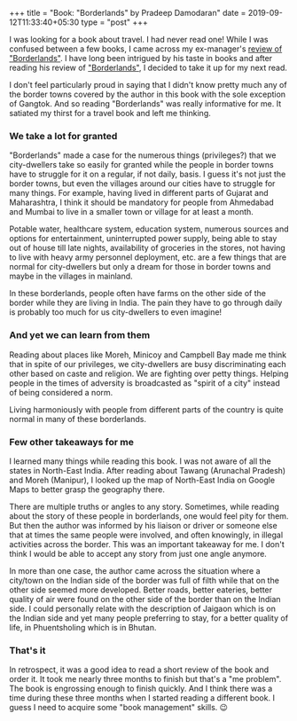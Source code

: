 +++
title = "Book: \"Borderlands\" by Pradeep Damodaran"
date = 2019-09-12T11:33:40+05:30
type = "post"
+++

I was looking for a book about travel. I had never read one! While I was
confused between a few books, I came across my ex-manager's [review of
"Borderlands"](https://medium.com/@sankarshan/at-borders-and-at-margins-4b9c5c158c4d).
I have long been intrigued by his taste in books and after reading his review
of ["Borderlands"](https://amzn.to/2N9N63t), I decided to take it up for my
next read.

I don't feel particularly proud in saying that I didn't know pretty much any of
the border towns covered by the author in this book with the sole exception of
Gangtok. And so reading "Borderlands" was really informative for me. It
satiated my thirst for a travel book and left me thinking.

### We take a lot for granted

"Borderlands" made a case for the numerous things (privileges?) that we
city-dwellers take so easily for granted while the people in border towns have
to struggle for it on a regular, if not daily, basis. I guess it's not just the
border towns, but even the villages around our cities have to struggle for many
things. For example, having lived in different parts of Gujarat and
Maharashtra, I think it should be mandatory for people from Ahmedabad and
Mumbai to live in a smaller town or village for at least a month.

Potable water, healthcare system, education system, numerous sources and
options for entertainment, uninterrupted power supply, being able to stay out
of house till late nights, availability of groceries in the stores, not having
to live with heavy army personnel deployment, etc. are a few things that are
normal for city-dwellers but only a dream for those in border towns and maybe
in the villages in mainland.

In these borderlands, people often have farms on the other side of the border
while they are living in India. The pain they have to go through daily is
probably too much for us city-dwellers to even imagine!

### And yet we can learn from them

Reading about places like Moreh, Minicoy and Campbell Bay made me think that in
spite of our privileges, we city-dwellers are busy discriminating each other
based on caste and religion. We are fighting over petty things. Helping people
in the times of adversity is broadcasted as "spirit of a city" instead of being
considered a norm. 

Living harmoniously with people from different parts of the country is quite
normal in many of these borderlands.

### Few other takeaways for me

I learned many things while reading this book. I was not aware of all
the states in North-East India. After reading about Tawang (Arunachal Pradesh)
and Moreh (Manipur), I looked up the map of North-East India on Google Maps to
better grasp the geography there.

There are multiple truths or angles to any story. Sometimes, while reading
about the story of these people in borderlands, one would feel pity for them.
But then the author was informed by his liaison or driver or someone else that
at times the same people were involved, and often knowingly, in illegal
activities across the border. This was an important takeaway for me. I don't
think I would be able to accept any story from just one angle anymore.

In more than one case, the author came across the situation where a city/town
on the Indian side of the border was full of filth while that on the other side
seemed more developed. Better roads, better eateries, better quality of air
were found on the other side of the border than on the Indian side. I could
personally relate with the description of Jaigaon which is on the Indian side
and yet many people preferring to stay, for a better quality of life, in
Phuentsholing which is in Bhutan.

### That's it

In retrospect, it was a good idea to read a short review of the book and order
it. It took me nearly three months to finish but that's a "me problem". The
book is engrossing enough to finish quickly. And I think there was a time
during these three months when I started reading a different book. I guess I
need to acquire some "book management" skills. :wink:

